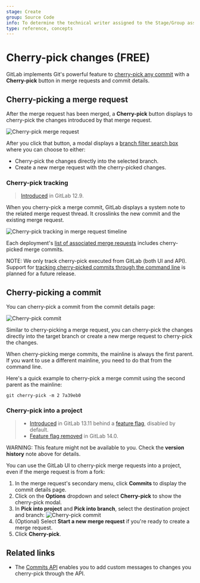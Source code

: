 ```yaml
---
stage: Create
group: Source Code
info: To determine the technical writer assigned to the Stage/Group associated with this page, see https://about.gitlab.com/handbook/engineering/ux/technical-writing/#assignments
type: reference, concepts
---
```


# Cherry-pick changes **(FREE)**

GitLab implements Git's powerful feature to
[cherry-pick any commit](https://git-scm.com/docs/git-cherry-pick "Git cherry-pick documentation")
with a **Cherry-pick** button in merge requests and commit details.

## Cherry-picking a merge request

After the merge request has been merged, a **Cherry-pick** button displays
to cherry-pick the changes introduced by that merge request.

![Cherry-pick merge request](img/cherry_pick_changes_mr.png)

After you click that button, a modal displays a
[branch filter search box](../repository/branches/index.md#branch-filter-search-box)
where you can choose to either:

- Cherry-pick the changes directly into the selected branch.
- Create a new merge request with the cherry-picked changes.

### Cherry-pick tracking

> [Introduced](https://gitlab.com/groups/gitlab-org/-/epics/2675) in GitLab 12.9.

When you cherry-pick a merge commit, GitLab displays a system note to the related merge
request thread. It crosslinks the new commit and the existing merge request.

![Cherry-pick tracking in merge request timeline](img/cherry_pick_mr_timeline_v12_9.png)

Each deployment's [list of associated merge requests](../../../api/deployments.md#list-of-merge-requests-associated-with-a-deployment) includes cherry-picked merge commits.

NOTE:
We only track cherry-pick executed from GitLab (both UI and API). Support for [tracking cherry-picked commits through the command line](https://gitlab.com/gitlab-org/gitlab/-/issues/202215) is planned for a future release.

## Cherry-picking a commit

You can cherry-pick a commit from the commit details page:

![Cherry-pick commit](img/cherry_pick_changes_commit.png)

Similar to cherry-picking a merge request, you can cherry-pick the changes
directly into the target branch or create a new merge request to cherry-pick the
changes.

When cherry-picking merge commits, the mainline is always the
first parent. If you want to use a different mainline, you need to do that
from the command line.

Here's a quick example to cherry-pick a merge commit using the second parent as the
mainline:

```shell
git cherry-pick -m 2 7a39eb0
```

### Cherry-pick into a project

> - [Introduced](https://gitlab.com/gitlab-org/gitlab/-/issues/21268) in GitLab 13.11 behind a [feature flag](../../feature_flags.md), disabled by default.
> - [Feature flag removed](https://gitlab.com/gitlab-org/gitlab/-/issues/324154) in GitLab 14.0.

WARNING:
This feature might not be available to you. Check the **version history** note above for details.

You can use the GitLab UI to cherry-pick merge requests into a project, even if the
merge request is from a fork:

1. In the merge request's secondary menu, click **Commits** to display the commit details page.
1. Click on the **Options** dropdown and select **Cherry-pick** to show the cherry-pick modal.
1. In **Pick into project** and **Pick into branch**, select the destination project and branch:
   ![Cherry-pick commit](img/cherry_pick_into_project_v13_11.png)
1. (Optional) Select **Start a new merge request** if you're ready to create a merge request.
1. Click **Cherry-pick**.

## Related links

- The [Commits API](../../../api/commits.md) enables you to add custom messages
  to changes you cherry-pick through the API.

<!-- ## Troubleshooting

Include any troubleshooting steps that you can foresee. If you know beforehand what issues
one might have when setting this up, or when something is changed, or on upgrading, it's
important to describe those, too. Think of things that may go wrong and include them here.
This is important to minimize requests for support, and to avoid doc comments with
questions that you know someone might ask.

Each scenario can be a third-level heading, e.g. `### Getting error message X`.
If you have none to add when creating a doc, leave this section in place
but commented out to help encourage others to add to it in the future. -->
